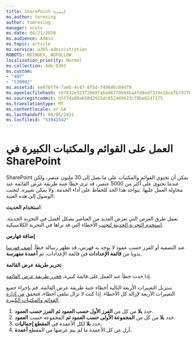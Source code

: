 ```yaml
---
title: SharePoint كبيرة
ms.author: toresing
author: tomresing
manager: scotv
ms.date: 04/21/2020
ms.audience: Admin
ms.topic: article
ms.service: o365-administration
ROBOTS: NOINDEX, NOFOLLOW
localization_priority: Normal
ms.collection: Adm_O365
ms.custom:
- "407"
- "530001"
ms.assetid: ee07bf74-7aeb-4c47-8f5d-f496d6c09d79
ms.openlocfilehash: c67632e323f2068faba06779b94ba4fd8e9f319e18cefb7977bd3038ca770210
ms.sourcegitcommit: b5f7da89a650d2915dc652449623c78be6247175
ms.translationtype: MT
ms.contentlocale: ar-SA
ms.lasthandoff: 08/05/2021
ms.locfileid: "53941542"
---
```

# <a name="work-with-large-lists-and-libraries-in-sharepoint"></a>العمل على القوائم والمكتبات الكبيرة في SharePoint

SharePoint يمكن أن تحتوي القوائم والمكتبات على ما يصل إلى 30 مليون عنصر، ولكن عندما تحتوي على أكثر من 5000 عنصر، قد ترى خطأ عتبة طريقة عرض القائمة عند محاولة العمل عليها. يتواجد هذا الحد للحفاظ على أداء الخدمة. ولا يمكن تغييره. لتجنب الوصول إلى هذه العتبة:

**استخدام الحديث**

تعمل طرق العرض التي تعرض العديد من العناصر بشكل أفضل في التجربة الحديثة. [استخدم التجربة الحديثة لتجنب](https://support.office.com/article/66dac24b-4177-4775-bf50-3d267318caa9) الأخطاء التي قد تراها في التجربة الكلاسيكية.

**إضافة فهارس**

عند التصفية أو الفرز حسب عمود لا يوجد به فهرس، قد تظهر رسالة خطأ. [أضف فهرسا](https://support.office.com/article/f3f00554-b7dc-44d1-a2ed-d477eac463b0) يدويا من **قائمة الإعدادات** في قائمة الإعدادات، ثم **أعمدة مفهرسة**.

**تحرير طريقة عرض القائمة**

إذا حدث خطأ عند العمل على قائمة كبيرة، [فحرر طريقة عرض القائمة](https://support.office.com/article/15916903-e79a-423f-b4e2-02d37e1ff372).

ستزيل التغييرات الأربعة التالية أخطاء عتبة طريقة عرض القائمة. قم بإجراء جميع التغييرات الأربعة لإزالة كل الأخطاء. إذا كنت لا تزال تتلقى أخطاء، فتحقق [من إدارة القوائم والمكتبات الكبيرة](https://support.office.com/article/B8588DAE-9387-48C2-9248-C24122F07C59).

1. حدد **بلا** من كل من **الفرز الأول حسب العمود ثم** **الفرز حسب العمود**.
2. حدد **بلا** من كل من **المجموعة الأولى حسب العمود ثم** المجموعة حسب **العمود**.
3. حدد **بلا** لكل الأعمدة في **المقطع إجماليات.**
4. أزل عن كل الأعمدة ما لم يتم عرضها من المقطع **أعمدة.**

